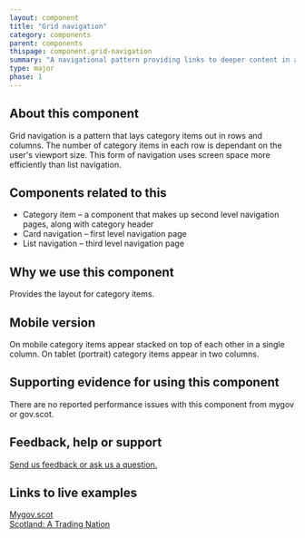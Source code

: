 ```yaml
---
layout: component
title: "Grid navigation"
category: components
parent: components
thispage: component.grid-navigation
summary: "A navigational pattern providing links to deeper content in a grid format"
type: major
phase: 1
---
```


## About this component

Grid navigation is a pattern that lays category items out in rows and columns. The number of category items in each row is dependant on the user's viewport size. This form of navigation uses screen space more efficiently than list navigation.

## Components related to this

* Category item – a component that makes up second level navigation pages, along with category header
* Card navigation – first level navigation page
* List navigation – third level navigation page  

## Why we use this component

Provides the layout for category items.

## Mobile version  

On mobile category items appear stacked on top of each other in a single column. On tablet (portrait) category items appear in two columns.

## Supporting evidence for using this component

There are no reported performance issues with this component from mygov or gov.scot.  

## Feedback, help or support

[Send us feedback or ask us a question.](mailto:designsystem@gov.scot)  

## Links to live examples  

[Mygov.scot](https://www.mygov.scot/business/)  
[Scotland: A Trading Nation](https://tradingnation.mygov.scot/sectors/)

